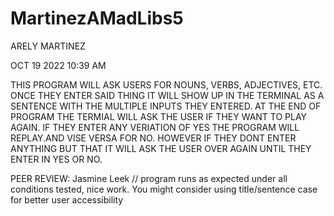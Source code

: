 # MartinezAMadLibs5
ARELY MARTINEZ 

OCT 19 2022 10:39 AM

THIS PROGRAM WILL ASK USERS FOR NOUNS, VERBS, ADJECTIVES, ETC. ONCE THEY ENTER SAID THING IT WILL SHOW UP IN THE TERMINAL AS A SENTENCE WITH THE MULTIPLE INPUTS THEY ENTERED. AT THE END OF PROGRAM THE TERMIAL WILL ASK THE USER IF THEY WANT TO PLAY AGAIN. IF THEY ENTER ANY VERIATION OF YES THE PROGRAM WILL REPLAY.AND VISE VERSA FOR NO. HOWEVER IF THEY DONT ENTER ANYTHING BUT THAT IT WILL ASK THE USER OVER AGAIN UNTIL THEY ENTER IN YES OR NO.

PEER REVIEW: Jasmine Leek // program runs as expected under all conditions tested, nice work.
You might consider using title/sentence case for better user accessibility

